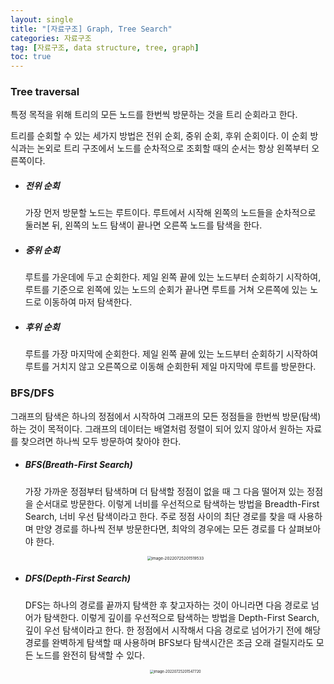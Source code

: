 ```yaml
---
layout: single
title: "[자료구조] Graph, Tree Search"
categories: 자료구조
tag: [자료구조, data structure, tree, graph]
toc: true
---
```


### **Tree traversal**

특정 목적을 위해 트리의 모든 노드를 한번씩 방문하는 것을 트리 순회라고 한다.

트리를 순회할 수 있는 세가지 방법은 전위 순회, 중위 순회, 후위 순회이다. 이 순회 방식과는 논외로 트리 구조에서 노드를 순차적으로 조회할 때의 순서는 항상 왼쪽부터 오른쪽이다.

- ##### 전위 순회

  가장 먼저 방문할 노드는 루트이다. 루트에서 시작해 왼쪽의 노드들을 순차적으로 둘러본 뒤, 왼쪽의 노드 탐색이 끝나면 오른쪽 노드를 탐색을 한다.

- ##### 중위 순회

  루트를 가운데에 두고 순회한다. 제일 왼쪽 끝에 있는 노드부터 순회하기 시작하여, 루트를 기준으로 왼쪽에 있는 노드의 순회가 끝나면 루트를 거쳐 오른쪽에 있는 노드로 이동하여 마저 탐색한다.

- ##### 후위 순회

  루트를 가장 마지막에 순회한다. 제일 왼쪽 끝에 있는 노드부터 순회하기 시작하여 루트를 거치지 않고 오른쪽으로 이동해 순회한뒤 제일 마지막에 루트를 방문한다.


### BFS/DFS

그래프의 탐색은 하나의 정점에서 시작하여 그래프의 모든 정점들을 한번씩 방문(탐색)하는 것이 목적이다. 그래프의 데이터는 배열처럼 정렬이 되어 있지 않아서 원하는 자료를 찾으려면 하나씩 모두 방문하여 찾아야 한다.

- ##### BFS(Breath-First Search)

  가장 가까운 정점부터 탐색하며 더 탐색할 정점이 없을 때 그 다음 떨어져 있는 정점을 순서대로 방문한다. 이렇게 너비를 우선적으로 탐색하는 방법을 Breadth-First Search, 너비 우선 탐색이라고 한다. 주로 정점 사이의 최단 경로를 찾을 때 사용하며 만양 경로를 하나씩 전부 방문한다면, 최악의 경우에는 모든 경로를 다 살펴보아야 한다.

  <center>

  <img src="../../images/2022-07-25-datastructure_second/image-20220725201519533.png" alt="image-20220725201519533" style="zoom:45%;" />

  </center>

- ##### DFS(Depth-First Search)

  DFS는 하나의 경로를 끝까지 탐색한 후 찾고자하는 것이 아니라면 다음 경로로 넘어가 탐색한다. 이렇게 깊이를 우선적으로 탐색하는 방법을 Depth-First Search, 깊이 우선 탐색이라고 한다. 한 정점에서 시작해서 다음 경로로 넘어가기 전에 해당 경로를 완벽하게 탐색할 때 사용하며 BFS보다 탐색시간은 조금 오래 걸릴지라도 모든 노드를 완전히 탐색할 수 있다.

  <center>

  <img src="../../images/2022-07-25-datastructure_second/image-20220725201547720.png" alt="image-20220725201547720" style="zoom:40%;" />

  </center>